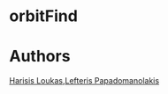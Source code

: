 # orbitFind

# Authors

[Harisis Loukas](https://github.com/traba-cool-ass),[Lefteris Papadomanolakis](https://github.com/leytpapas/)
